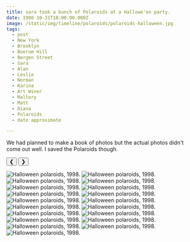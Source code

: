 ```yaml
---
title: sara took a bunch of Polaroids at a Hallowe'en party.
date: 1998-10-31T18:00:00.000Z
image: /static/img/timeline/polaroids/polaroids-halloween.jpg
tags:
  - post 
  - New York
  - Brooklyn
  - Boerum Hill
  - Bergen Street
  - Sara
  - Alan
  - Leslie
  - Norman
  - Karina
  - Art Winer
  - Mallory
  - Matt
  - Diana
  - Polaroids
  - date approximate

---
```


We had planned to make a book of photos but the actual photos didn't come out well. I saved the Polaroids though.

<div id="viewport">
    <button id="buttonPrevious">&#10094;</button>
    <button id="buttonNext">&#10095;</button>

![Halloween polaroids, 1998.](/static/img/timeline/polaroids/polaroids-halloween.jpg)
![Halloween polaroids, 1998.](/static/img/timeline/polaroids/polaroids-halloween-1.jpg)
![Halloween polaroids, 1998.](/static/img/timeline/polaroids/polaroids-halloween-2.jpg)
![Halloween polaroids, 1998.](/static/img/timeline/polaroids/polaroids-halloween-3.jpg)
![Halloween polaroids, 1998.](/static/img/timeline/polaroids/polaroids-halloween-4.jpg)
![Halloween polaroids, 1998.](/static/img/timeline/polaroids/polaroids-halloween-5.jpg)
![Halloween polaroids, 1998.](/static/img/timeline/polaroids/polaroids-halloween-6.jpg)
![Halloween polaroids, 1998.](/static/img/timeline/polaroids/polaroids-halloween-7.jpg)
![Halloween polaroids, 1998.](/static/img/timeline/polaroids/polaroids-halloween-8.jpg)
![Halloween polaroids, 1998.](/static/img/timeline/polaroids/polaroids-halloween-9.jpg)
![Halloween polaroids, 1998.](/static/img/timeline/polaroids/polaroids-halloween-10.jpg)
![Halloween polaroids, 1998.](/static/img/timeline/polaroids/polaroids-halloween-11.jpg)
![Halloween polaroids, 1998.](/static/img/timeline/polaroids/polaroids-halloween-12.jpg)
![Halloween polaroids, 1998.](/static/img/timeline/polaroids/polaroids-halloween-13.jpg)
![Halloween polaroids, 1998.](/static/img/timeline/polaroids/polaroids-halloween-14.jpg)
![Halloween polaroids, 1998.](/static/img/timeline/polaroids/polaroids-halloween-15.jpg)
![Halloween polaroids, 1998.](/static/img/timeline/polaroids/polaroids-halloween-16.jpg)
![Halloween polaroids, 1998.](/static/img/timeline/polaroids/polaroids-halloween-17.jpg)
![Halloween polaroids, 1998.](/static/img/timeline/polaroids/polaroids-halloween-18.jpg)

</div>
<div id="caption"></div>